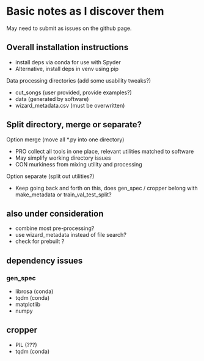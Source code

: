 # Basic notes as I discover them
May need to submit as issues on the github page.

## Overall installation instructions

- install deps via conda for use with Spyder
- Alternative, install deps in venv using pip


Data processing directories (add some usability tweaks?)
- cut_songs (user provided, provide examples?)
- data (generated by software)
- wizard_metadata.csv (must be overwritten)



## Split directory, merge or separate?
Option merge (move all *.py into one directory)
- PRO collect all tools in one place, relevant utilities matched to software
- May simplify working directory issues
- CON murkiness from mixing utility and processing

Option separate (split out utilities?)
- Keep going back and forth on this, does gen_spec / cropper belong with make_metadata or train_val_test_split?


## also under consideration
- combine most pre-processing?
- use wizard_metadata instead of file search?
- check for prebuilt ?

## dependency issues

### gen_spec
- librosa (conda)
- tqdm (conda)
- matplotlib
- numpy

## cropper
- PIL (???)
- tqdm (conda)
